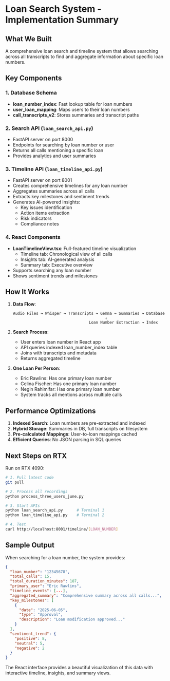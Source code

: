 # Loan Search System - Implementation Summary

## What We Built

A comprehensive loan search and timeline system that allows searching across all transcripts to find and aggregate information about specific loan numbers.

## Key Components

### 1. Database Schema
- **loan_number_index**: Fast lookup table for loan numbers
- **user_loan_mapping**: Maps users to their loan numbers
- **call_transcripts_v2**: Stores summaries and transcript paths

### 2. Search API (`loan_search_api.py`)
- FastAPI server on port 8000
- Endpoints for searching by loan number or user
- Returns all calls mentioning a specific loan
- Provides analytics and user summaries

### 3. Timeline API (`loan_timeline_api.py`)
- FastAPI server on port 8001
- Creates comprehensive timelines for any loan number
- Aggregates summaries across all calls
- Extracts key milestones and sentiment trends
- Generates AI-powered insights:
  - Key issues identification
  - Action items extraction
  - Risk indicators
  - Compliance notes

### 4. React Components
- **LoanTimelineView.tsx**: Full-featured timeline visualization
  - Timeline tab: Chronological view of all calls
  - Insights tab: AI-generated analysis
  - Summary tab: Executive overview
- Supports searching any loan number
- Shows sentiment trends and milestones

## How It Works

1. **Data Flow**:
   ```
   Audio Files → Whisper → Transcripts → Gemma → Summaries → Database
                                           ↓
                                    Loan Number Extraction → Index
   ```

2. **Search Process**:
   - User enters loan number in React app
   - API queries indexed loan_number_index table
   - Joins with transcripts and metadata
   - Returns aggregated timeline

3. **One Loan Per Person**:
   - Eric Rawlins: Has one primary loan number
   - Celina Fischer: Has one primary loan number
   - Negin Rahimifar: Has one primary loan number
   - System tracks all mentions across multiple calls

## Performance Optimizations

1. **Indexed Search**: Loan numbers are pre-extracted and indexed
2. **Hybrid Storage**: Summaries in DB, full transcripts on filesystem
3. **Pre-calculated Mappings**: User-to-loan mappings cached
4. **Efficient Queries**: No JSON parsing in SQL queries

## Next Steps on RTX

Run on RTX 4090:
```bash
# 1. Pull latest code
git pull

# 2. Process all recordings
python process_three_users_june.py

# 3. Start APIs
python loan_search_api.py      # Terminal 1
python loan_timeline_api.py    # Terminal 2

# 4. Test
curl http://localhost:8001/timeline/[LOAN_NUMBER]
```

## Sample Output

When searching for a loan number, the system provides:

```json
{
  "loan_number": "12345678",
  "total_calls": 15,
  "total_duration_minutes": 187,
  "primary_user": "Eric Rawlins",
  "timeline_events": [...],
  "aggregated_summary": "Comprehensive summary across all calls...",
  "key_milestones": [
    {
      "date": "2025-06-05",
      "type": "Approval",
      "description": "Loan modification approved..."
    }
  ],
  "sentiment_trend": {
    "positive": 8,
    "neutral": 5,
    "negative": 2
  }
}
```

The React interface provides a beautiful visualization of this data with interactive timeline, insights, and summary views.